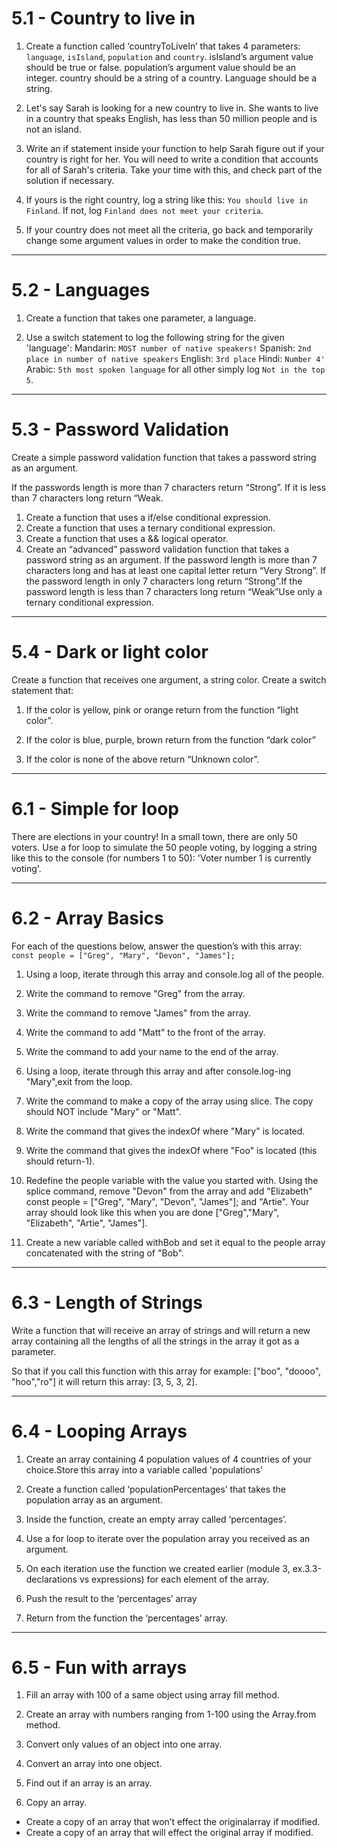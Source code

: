 # 5.1 - Country to live in

1. Create a function called ‘countryToLiveIn’ that takes 4 parameters:
`language`, `isIsland`, `population` and `country`.
isIsland’s argument value should be true or false.
population’s argument value should be an integer.
country should be a string of a country.
Language should be a string.

2. Let's say Sarah is looking for a new country to live in. 
She wants to live in a country that speaks English, has less than 50 million people and is not an island.

3. Write an if statement inside your function to help Sarah figure out if your country is right for her.
You will need to write a condition that accounts for all of Sarah's criteria.
Take your time with this, and check part of the solution if necessary.

4. If yours is the right country, log a string like this: `You should live in Finland`. If not, log `Finland does not meet your criteria`.

5. If your country does not meet all the criteria, go back and temporarily change some argument values in order to make the condition true.

---

# 5.2 - Languages

1. Create a function that takes one parameter, a language.

2. Use a switch statement to log the following string for the given 'language':
Mandarin: `MOST number of native speakers!`
Spanish: `2nd place in number of native speakers`
English: `3rd place`
Hindi: `Number 4'`
Arabic: `5th most spoken language`
for all other simply log `Not in the top 5`.

---

# 5.3 - Password Validation

Create a simple password validation function that takes a password string as an
argument.

If the passwords length is more than 7 characters return “Strong”. If it is less
than 7 characters long return “Weak.

1. Create a function that uses a if/else conditional expression.
2. Create a function that uses a ternary conditional expression.
3. Create a function that uses a && logical operator.
4. Create an “advanced” password validation function that takes a password
   string as an argument. If the password length is more than 7 characters long
   and has at least one capital letter return “Very Strong”. If the password
   length in only 7 characters long return “Strong”.If the password length is
   less than 7 characters long return “Weak”Use only a ternary conditional
   expression.

---

# 5.4 - Dark or light color

Create a function that receives one argument, a string color. Create a switch
statement that:

1. If the color is yellow, pink or orange return from the function “light
   color”.

2. If the color is blue, purple, brown return from the function “dark color”

3. If the color is none of the above return “Unknown color”.

---

# 6.1 - Simple for loop

There are elections in your country! In a small town, there are only 50 voters.
Use a for loop to simulate the 50 people voting, by logging a string like this
to the console (for numbers 1 to 50): 'Voter number 1 is currently voting'.

---

# 6.2 - Array Basics

For each of the questions below, answer the question’s with this array:
`const people = ["Greg", "Mary", "Devon", "James"];`

1. Using a loop, iterate through this array and console.log all of the people.

2. Write the command to remove "Greg" from the array.

3. Write the command to remove "James" from the array.

4. Write the command to add "Matt" to the front of the array.

5. Write the command to add your name to the end of the array.

6. Using a loop, iterate through this array and after console.log-ing
   "Mary",exit from the loop.

7. Write the command to make a copy of the array using slice. The copy should
   NOT include "Mary" or "Matt".

8. Write the command that gives the indexOf where "Mary" is located.

9. Write the command that gives the indexOf where "Foo" is located (this should
   return-1).

10. Redefine the people variable with the value you started with. Using the
    splice command, remove "Devon" from the array and add "Elizabeth" const
    people = ["Greg", "Mary", "Devon", "James"]; and "Artie". Your array should
    look like this when you are done ["Greg","Mary", "Elizabeth", "Artie",
    "James"].

11. Create a new variable called withBob and set it equal to the people array
    concatenated with the string of "Bob".

---

# 6.3 - Length of Strings

Write a function that will receive an array of strings and will return a new
array containing all the lengths of all the strings in the array it got as a
parameter.

So that if you call this function with this array for example: ["boo", "doooo",
"hoo","ro"] it will return this array: [3, 5, 3, 2].

---

# 6.4 - Looping Arrays

1. Create an array containing 4 population values of 4 countries of your
   choice.Store this array into a variable called 'populations'

2. Create a function called ‘populationPercentages’ that takes the population
   array as an argument.

3. Inside the function, create an empty array called ‘percentages’.

4. Use a for loop to iterate over the population array you received as an
   argument.

5. On each iteration use the function we created earlier (module 3,
   ex.3.3-declarations vs expressions) for each element of the array.

6. Push the result to the ‘percentages’ array

7. Return from the function the ‘percentages’ array.

---

# 6.5 - Fun with arrays

1. Fill an array with 100 of a same object using array fill method.

2. Create an array with numbers ranging from 1-100 using the Array.from method.

3. Convert only values of an object into one array.

4. Convert an array into one object.

5. Find out if an array is an array.

6. Copy an array.

- Create a copy of an array that won’t effect the originalarray if modified.
- Create a copy of an array that will effect the original array if modified.
